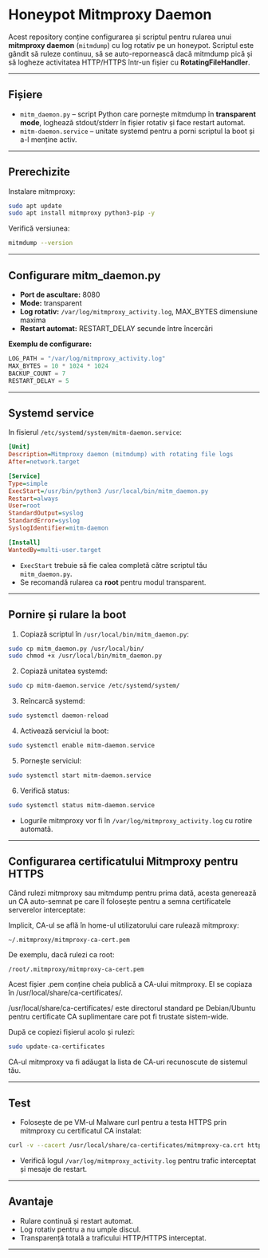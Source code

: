# Honeypot Mitmproxy Daemon

Acest repository conține configurarea și scriptul pentru rularea unui **mitmproxy daemon** (`mitmdump`) cu log rotativ pe un honeypot. Scriptul este gândit să ruleze continuu, să se auto-repornească dacă mitmdump pică și să logheze activitatea HTTP/HTTPS într-un fișier cu **RotatingFileHandler**.

---

## **Fișiere**

* `mitm_daemon.py` – script Python care pornește mitmdump în **transparent mode**, loghează stdout/stderr în fișier rotativ și face restart automat.
* `mitm-daemon.service` – unitate systemd pentru a porni scriptul la boot și a-l menține activ.

---

## **Prerechizite**

Instalare mitmproxy:

```bash
sudo apt update
sudo apt install mitmproxy python3-pip -y
```

Verifică versiunea:

```bash
mitmdump --version
```

---

## **Configurare mitm\_daemon.py**

* **Port de ascultare:** 8080
* **Mode:** transparent
* **Log rotativ:** `/var/log/mitmproxy_activity.log`, MAX_BYTES dimensiune maxima
* **Restart automat:** RESTART_DELAY secunde între încercări

**Exemplu de configurare:**

```python
LOG_PATH = "/var/log/mitmproxy_activity.log"
MAX_BYTES = 10 * 1024 * 1024
BACKUP_COUNT = 7
RESTART_DELAY = 5
```

---

## **Systemd service**

In fisierul `/etc/systemd/system/mitm-daemon.service`:

```ini
[Unit]
Description=Mitmproxy daemon (mitmdump) with rotating file logs
After=network.target

[Service]
Type=simple
ExecStart=/usr/bin/python3 /usr/local/bin/mitm_daemon.py
Restart=always
User=root
StandardOutput=syslog
StandardError=syslog
SyslogIdentifier=mitm-daemon

[Install]
WantedBy=multi-user.target
```

* `ExecStart` trebuie să fie calea completă către scriptul tău `mitm_daemon.py`.
* Se recomandă rularea ca **root** pentru modul transparent.

---

## **Pornire și rulare la boot**

1. Copiază scriptul în `/usr/local/bin/mitm_daemon.py`:

```bash
sudo cp mitm_daemon.py /usr/local/bin/
sudo chmod +x /usr/local/bin/mitm_daemon.py
```

2. Copiază unitatea systemd:

```bash
sudo cp mitm-daemon.service /etc/systemd/system/
```

3. Reîncarcă systemd:

```bash
sudo systemctl daemon-reload
```

4. Activează serviciul la boot:

```bash
sudo systemctl enable mitm-daemon.service
```

5. Pornește serviciul:

```bash
sudo systemctl start mitm-daemon.service
```

6. Verifică status:

```bash
sudo systemctl status mitm-daemon.service
```

* Logurile mitmproxy vor fi în `/var/log/mitmproxy_activity.log` cu rotire automată.

---

## **Configurarea certificatului Mitmproxy pentru HTTPS**
Când rulezi mitmproxy sau mitmdump pentru prima dată, acesta generează un CA auto-semnat pe care îl folosește pentru a semna certificatele serverelor interceptate:

Implicit, CA-ul se află în home-ul utilizatorului care rulează mitmproxy:
```text
~/.mitmproxy/mitmproxy-ca-cert.pem
```
De exemplu, dacă rulezi ca root:
```text
/root/.mitmproxy/mitmproxy-ca-cert.pem
```
Acest fișier .pem conține cheia publică a CA-ului mitmproxy. El se copiaza în /usr/local/share/ca-certificates/.

/usr/local/share/ca-certificates/ este directorul standard pe Debian/Ubuntu pentru certificate CA suplimentare care pot fi trustate sistem-wide.

După ce copiezi fișierul acolo și rulezi:
```bash
sudo update-ca-certificates
```
CA-ul mitmproxy va fi adăugat la lista de CA-uri recunoscute de sistemul tău.

---

## **Test**

* Folosește de pe VM-ul Malware curl pentru a testa HTTPS prin mitmproxy cu certificatul CA instalat:

```bash
curl -v --cacert /usr/local/share/ca-certificates/mitmproxy-ca.crt https://<honeypot-ip>
```

* Verifică logul `/var/log/mitmproxy_activity.log` pentru trafic interceptat și mesaje de restart.

---

## **Avantaje**

* Rulare continuă și restart automat.
* Log rotativ pentru a nu umple discul.
* Transparență totală a traficului HTTP/HTTPS interceptat.

---





